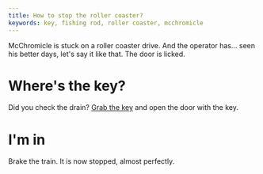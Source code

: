 ```yaml
---
title: How to stop the roller coaster?
keywords: key, fishing rod, roller coaster, mcchromicle
---
```


McChromicle is stuck on a roller coaster drive. And the operator has... seen his better days, let's say it like that. The door is licked.

# Where's the key?
Did you check the drain? [Grab the key](075-key.md) and open the door with the key.

# I'm in
Brake the train. It is now stopped, almost perfectly.
